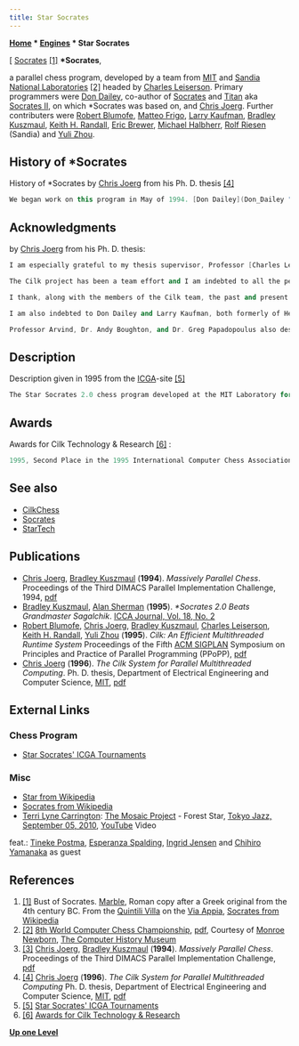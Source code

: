 ```yaml
---
title: Star Socrates
---
```

**[Home](Home "Home") \* [Engines](Engines "Engines") \* Star Socrates**



[ [Socrates](Mathematician#Socrates "Mathematician") <a id="cite-note-1" href="#cite-ref-1">[1]</a>
**\*Socrates**,  

a parallel chess program, developed by a team from [MIT](Massachusetts_Institute_of_Technology "Massachusetts Institute of Technology") and [Sandia National Laboratories](https://en.wikipedia.org/wiki/Sandia_National_Laboratories) <a id="cite-note-2" href="#cite-ref-2">[2]</a> headed by [Charles Leiserson](Charles_Leiserson "Charles Leiserson"). Primary programmers were [Don Dailey](Don_Dailey "Don Dailey"), co-author of [Socrates](Socrates "Socrates") and [Titan](Titan "Titan") aka [Socrates II](https://en.wikipedia.org/wiki/Socrates_II), on which \*Socrates was based on, and [Chris Joerg](Chris_Joerg "Chris Joerg"). Further contributers were [Robert Blumofe](Robert_Blumofe "Robert Blumofe"), [Matteo Frigo](Matteo_Frigo "Matteo Frigo"), [Larry Kaufman](Larry_Kaufman "Larry Kaufman"), [Bradley Kuszmaul](Bradley_Kuszmaul "Bradley Kuszmaul"), [Keith H. Randall](Keith_H._Randall "Keith H. Randall"), [Eric Brewer](Eric_Brewer "Eric Brewer"), [Michael Halbherr](Michael_Halbherr "Michael Halbherr"), [Rolf Riesen](index.php?title=Rolf_Riesen&action=edit&redlink=1 "Rolf Riesen (page does not exist)") (Sandia) and [Yuli Zhou](Yuli_Zhou "Yuli Zhou"). 



## History of \*Socrates


History of \*Socrates by [Chris Joerg](Chris_Joerg "Chris Joerg") from his Ph. D. thesis <a id="cite-note-4" href="#cite-ref-4">[4]</a>




```C++
We began work on this program in May of 1994. [Don Dailey](Don_Dailey "Don Dailey") and [Larry Kaufman](Larry_Kaufman "Larry Kaufman") of [Heuristic Software](Heuristic_Software "Heuristic Software") provided us with a version of [Socrates](Socrates "Socrates"), their serial chess program. During May and June we parallelized the program using [Cilk](Cilk "Cilk"), focusing mainly on the [search algorithm](Search "Search") and the [transposition table](Transposition_Table "Transposition Table"). During June Dailey visited [MIT](Massachusetts_Institute_of_Technology "Massachusetts Institute of Technology") to help tune the program, but we spent most of June simply getting the parallel version of the program to work correctly. In late June, we entered *Socrates in the [1994 ACM International Computer Chess Championship](ACM_1994 "ACM 1994") in Cape May, New Jersey. We ran the program on a 512-node [CM-5](Connection_Machine "Connection Machine") at the [National Center for Supercomputing Applications](University_of_Illinois_at_Urbana-Champaign#NCSA "University of Illinois at Urbana-Champaign") (NCSA) at the [University of Illinois](University_of_Illinois_at_Urbana-Champaign "University of Illinois at Urbana-Champaign"). Despite the fact that we had begun working on the program less than two months earlier, the program ran reliable and finished in third place. 

```

## Acknowledgments


by [Chris Joerg](Chris_Joerg "Chris Joerg") from his Ph. D. thesis:




```C++
I am especially grateful to my thesis supervisor, Professor [Charles Leiserson](Charles_Leiserson "Charles Leiserson"), who has led the Cilk project. I still remember the day he came to my office and recruited me. He explained how he realized I had other work to do but he wanted to know if I would like to help out part time" on implementing a chess program using PCM. It sounded like a interesting project, so I agreed, but only after making it clear that I could only work part time because I had my thesis project to work on. Well, part time" became full time", and at times full time" became much more than that. Eventually, the chess program was completed, and the chess tournament came and went, yet I still kept working on the PCM system (which was now turning into Cilk). Ultimately, I realized that I should give up on my other project and make Cilk my thesis instead. Charles is a wonderful supervisor and under his leadership, the Cilk project has achieved more than I ever expected. Charles' influence can also be seen in this write-up itself. He has helped me turn this thesis into a relatively coherent document, and he has also pointed out some of my more malodorous grammatical constructions.

```


```C++
The Cilk project has been a team effort and I am indebted to all the people who have contributed in some way to the Cilk system: Bobby Blumofe, Feng Ming Dong, Matteo Frigo, Shail Aditya Gupta, Michael Halbherr, Charles Leiserson, Bradley Kuszmaul, Rob Miller, Keith Randall, Rolf Riesen, Andy Shaw, Richard Tauriello, and Yuli Zhou. Their contributions are noted throughout this document.

```


```C++
I thank, along with the members of the Cilk team, the past and present members of the Computation Structures Group. These friends have made MIT both a challenging and a fun place to be. In particular I should thank Michael Halbherr. He not only began the work that lead to the PCM system, but he tried many times to convince me to switch my thesis to this system. It took a while, but I finally realized he was right.

```


```C++
I am also indebted to Don Dailey and Larry Kaufman, both formerly of Heuristic Software. They wrote the serial Socrates program on which *Socrates is based. In addition, Don and I spent many long nights debugging, testing, and improving (or at least trying to improve) *Socrates. Most of this time we even had fun.

```


```C++
Professor Arvind, Dr. Andy Boughton, and Dr. Greg Papadopoulus also deserve many thanks. They provided me the freedom, encouragement, and support to work on a wide range of exciting projects throughout my years at MIT. 

```

## Description


Description given in 1995 from the [ICGA](ICGA "ICGA")-site <a id="cite-note-5" href="#cite-ref-5">[5]</a>




```C++
The Star Socrates 2.0 chess program developed at the MIT Laboratory for Computer Science, will be running on the 1824 node [Intel Paragon](Paragon "Paragon") parallel supercomputer located at Sandia National Laboratories. The lead programmers are Don Dailey and Christopher F.Joerg and the project team is lead by Prof. Leiserson. Heuristic Software provided the original Socrates program on which StarSocrates was originally based. The Paragon is about 50 feet long and weighs about 30,000 pounds. Each node consists of two 50MHz [i860](I860 "I860") processors with either 16 or 32MB of memory. The program currently runs on both the [Connection Machine CM-5](Connection_Machine "Connection Machine") and the Intel Paragon. 


```

## Awards


Awards for Cilk Technology & Research <a id="cite-note-6" href="#cite-ref-6">[6]</a> :




```C++
1995, Second Place in the 1995 International Computer Chess Association's Eighth Computer Chess World Championship for *Socrates 2.0, a chess-playing program written in Cilk. 

```

## See also


* [CilkChess](CilkChess "CilkChess")
* [Socrates](Socrates "Socrates")
* [StarTech](StarTech "StarTech")


## Publications


* [Chris Joerg](Chris_Joerg "Chris Joerg"), [Bradley Kuszmaul](Bradley_Kuszmaul "Bradley Kuszmaul") (**1994**). *Massively Parallel Chess*. Proceedings of the Third DIMACS Parallel Implementation Challenge, 1994, [pdf](http://supertech.csail.mit.edu/papers/dimacs94.pdf)
* [Bradley Kuszmaul](Bradley_Kuszmaul "Bradley Kuszmaul"), [Alan Sherman](Alan_Sherman "Alan Sherman") (**1995**). *\*Socrates 2.0 Beats Grandmaster Sagalchik*. [ICCA Journal, Vol. 18, No. 2](ICGA_Journal#18_2 "ICGA Journal")
* [Robert Blumofe](Robert_Blumofe "Robert Blumofe"), [Chris Joerg](Chris_Joerg "Chris Joerg"), [Bradley Kuszmaul](Bradley_Kuszmaul "Bradley Kuszmaul"), [Charles Leiserson](Charles_Leiserson "Charles Leiserson"), [Keith H. Randall](Keith_H._Randall "Keith H. Randall"), [Yuli Zhou](Yuli_Zhou "Yuli Zhou") (**1995**). *Cilk: An Efficient Multithreaded Runtime System* Proceedings of the Fifth [ACM SIGPLAN](ACM#SIG "ACM") Symposium on Principles and Practice of Parallel Programming (PPoPP), [pdf](http://supertech.csail.mit.edu/papers/PPoPP95.pdf)
* [Chris Joerg](Chris_Joerg "Chris Joerg") (**1996**). *The Cilk System for Parallel Multithreaded Computing*. Ph. D. thesis, Department of Electrical Engineering and Computer Science, [MIT](Massachusetts_Institute_of_Technology "Massachusetts Institute of Technology"), [pdf](http://supertech.csail.mit.edu/papers/joerg-phd-thesis.pdf)


## External Links


### Chess Program


* [Star Socrates' ICGA Tournaments](https://www.game-ai-forum.org/icga-tournaments/program.php?id=181)


### Misc


* [Star from Wikipedia](https://en.wikipedia.org/wiki/Star)
* [Socrates from Wikipedia](https://en.wikipedia.org/wiki/Socrates)
* [Terri Lyne Carrington](Category:Terri_Lyne_Carrington "Category:Terri Lyne Carrington"): [The Mosaic Project](https://en.wikipedia.org/wiki/The_Mosaic_Project_(album)) - Forest Star, [Tokyo Jazz, September 05, 2010](http://www.tokyo-jazz.com/2010/en/program/halla0905d.html), [YouTube](https://en.wikipedia.org/wiki/YouTube) Video


 feat.: [Tineke Postma](Category:Tineke_Postma "Category:Tineke Postma"), [Esperanza Spalding](Category:Esperanza_Spalding "Category:Esperanza Spalding"), [Ingrid Jensen](https://en.wikipedia.org/wiki/Ingrid_Jensen) and [Chihiro Yamanaka](https://en.wikipedia.org/wiki/Chihiro_Yamanaka) as guest
 
## References


1. <a id="cite-ref-1" href="#cite-note-1">[1]</a> Bust of Socrates. [Marble](https://en.wikipedia.org/wiki/Marble), Roman copy after a Greek original from the 4th century BC. From the [Quintili Villa](https://en.wikipedia.org/wiki/Villa_of_the_Quintilii) on the [Via Appia](https://en.wikipedia.org/wiki/Appian_Way), [Socrates from Wikipedia](https://en.wikipedia.org/wiki/Socrates)
2. <a id="cite-ref-2" href="#cite-note-2">[2]</a> [8th World Computer Chess Championship](http://www.computerhistory.org/chess/full_record.php?iid=doc-431614f6cd6ed), [pdf](http://archive.computerhistory.org/projects/chess/related_materials/text/3-1%20and%203-2%20and%203-3%20and%204-3.1995_WCCC/1995%20WCCC.062303014.sm.pdf), Courtesy of [Monroe Newborn](Monroe_Newborn "Monroe Newborn"), [The Computer History Museum](The_Computer_History_Museum "The Computer History Museum")
3. <a id="cite-ref-3" href="#cite-note-3">[3]</a> [Chris Joerg](Chris_Joerg "Chris Joerg"), [Bradley Kuszmaul](Bradley_Kuszmaul "Bradley Kuszmaul") (**1994**). *Massively Parallel Chess*. Proceedings of the Third DIMACS Parallel Implementation Challenge, [pdf](http://supertech.csail.mit.edu/papers/dimacs94.pdf)
4. <a id="cite-ref-4" href="#cite-note-4">[4]</a> [Chris Joerg](Chris_Joerg "Chris Joerg") (**1996**). *The Cilk System for Parallel Multithreaded Computing* Ph. D. thesis, Department of Electrical Engineering and Computer Science, [MIT](Massachusetts_Institute_of_Technology "Massachusetts Institute of Technology"), [pdf](http://supertech.csail.mit.edu/papers/joerg-phd-thesis.pdf)
5. <a id="cite-ref-5" href="#cite-note-5">[5]</a> [Star Socrates' ICGA Tournaments](https://www.game-ai-forum.org/icga-tournaments/program.php?id=181)
6. <a id="cite-ref-6" href="#cite-note-6">[6]</a> [Awards for Cilk Technology & Research](http://www.cilk.com/company/awards/)

**[Up one Level](Engines "Engines")**







 
